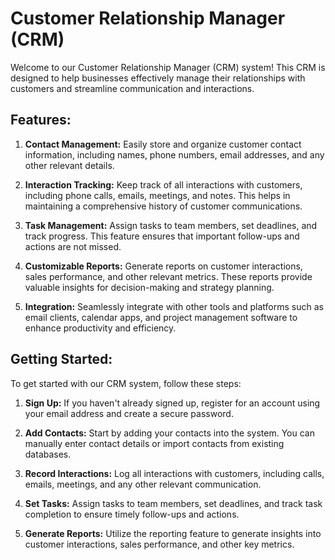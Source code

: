 # Customer Relationship Manager (CRM)

Welcome to our Customer Relationship Manager (CRM) system! This CRM is designed to help businesses effectively manage their relationships with customers and streamline communication and interactions.

## Features:

1. **Contact Management:** Easily store and organize customer contact information, including names, phone numbers, email addresses, and any other relevant details.

2. **Interaction Tracking:** Keep track of all interactions with customers, including phone calls, emails, meetings, and notes. This helps in maintaining a comprehensive history of customer communications.

3. **Task Management:** Assign tasks to team members, set deadlines, and track progress. This feature ensures that important follow-ups and actions are not missed.

4. **Customizable Reports:** Generate reports on customer interactions, sales performance, and other relevant metrics. These reports provide valuable insights for decision-making and strategy planning.

5. **Integration:** Seamlessly integrate with other tools and platforms such as email clients, calendar apps, and project management software to enhance productivity and efficiency.

## Getting Started:

To get started with our CRM system, follow these steps:

1. **Sign Up:** If you haven't already signed up, register for an account using your email address and create a secure password.

2. **Add Contacts:** Start by adding your contacts into the system. You can manually enter contact details or import contacts from existing databases.

3. **Record Interactions:** Log all interactions with customers, including calls, emails, meetings, and any other relevant communication.

4. **Set Tasks:** Assign tasks to team members, set deadlines, and track task completion to ensure timely follow-ups and actions.

5. **Generate Reports:** Utilize the reporting feature to generate insights into customer interactions, sales performance, and other key metrics.


